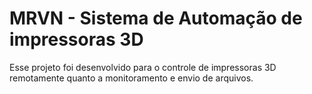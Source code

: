 # MRVN - Sistema de Automação de impressoras 3D

Esse projeto foi desenvolvido para o controle de impressoras 3D remotamente quanto a monitoramento e envio de arquivos.